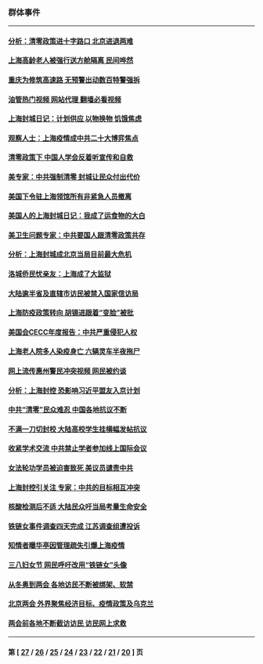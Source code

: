 ### 群体事件
---
#### [分析：清零政策进十字路口 北京进退两难](../../pages/ncid279/n13722760.md?04291645) 
#### [上海高龄老人被强行送方舱隔离 民间哗然](../../pages/ncid279/n13717318.md?04291645) 
#### [重庆为修筑高速路 无预警出动数百特警强拆](../../pages/ncid279/n13716893.md?04291645) 
#### [油管热门视频 网站代理 翻墙必看视频](http://209.222.30.114:81/youtube.html?04291645)
#### [上海封城日记：计划供应 以物换物 饥饿焦虑](../../pages/ncid279/n13715646.md?04291645) 
#### [观察人士：上海疫情成中共二十大博弈焦点](../../pages/ncid279/n13713349.md?04291645) 
#### [清零政策下 中国人学会反着听宣传和自救](../../pages/ncid279/n13711002.md?04291645) 
#### [美专家：中共强制清零 封城让民众付出代价](../../pages/ncid279/n13709482.md?04291645) 
#### [美国下令驻上海领馆所有非紧急人员撤离](../../pages/ncid279/n13709373.md?04291645) 
#### [美国人的上海封城日记：我成了运食物的大白](../../pages/ncid279/n13707573.md?04291645) 
#### [美卫生问题专家：中共要国人跟清零政策共存](../../pages/ncid279/n13705925.md?04291645) 
#### [分析：上海封城成北京当局目前最大危机](../../pages/ncid279/n13702771.md?04291645) 
#### [洛城侨民忧亲友：上海成了大监狱](../../pages/ncid279/n13693937.md?04291645) 
#### [大陆逾半省及直辖市访民被禁入国家信访局](../../pages/ncid279/n13689201.md?04291645) 
#### [上海防疫政策转向 胡锡进跟着“变脸”被批](../../pages/ncid279/n13688098.md?04291645) 
#### [美国会CECC年度报告：中共严重侵犯人权](../../pages/ncid279/n13687784.md?04291645) 
#### [上海老人院多人染疫身亡 六辆灵车半夜拖尸](../../pages/ncid279/n13687060.md?04291645) 
#### [网上流传惠州警民冲突视频 网民被约谈](../../pages/ncid279/n13687562.md?04291645) 
#### [分析：上海封控 恐影响习近平盟友入京计划](../../pages/ncid279/n13686881.md?04291645) 
#### [中共“清零”民众难忍 中国各地抗议不断](../../pages/ncid279/n13685186.md?04291645) 
#### [不满一刀切封校 大陆高校学生挂横幅发帖抗议](../../pages/ncid279/n13683669.md?04291645) 
#### [收紧学术交流 中共禁止学者参加线上国际会议](../../pages/ncid279/n13684255.md?04291645) 
#### [女法轮功学员被迫害致死 美议员谴责中共](../../pages/ncid279/n13682069.md?04291645) 
#### [上海封控引关注 专家：中共的目标相互冲突](../../pages/ncid279/n13679402.md?04291645) 
#### [核酸检测后不适 大陆民众吁当局考量生命安全](../../pages/ncid279/n13674223.md?04291645) 
#### [铁链女事件调查四天完成 江苏调查组遭投诉](../../pages/ncid279/n13673940.md?04291645) 
#### [知情者曝华亭因管理疏失引爆上海疫情](../../pages/ncid279/n13642418.md?04291645) 
#### [三八妇女节 网民呼吁改用“铁链女”头像](../../pages/ncid279/n13629332.md?04291645) 
#### [从冬奥到两会 各地访民不断被绑架、软禁](../../pages/ncid279/n13623432.md?04291645) 
#### [北京两会 外界聚焦经济目标、疫情政策及乌克兰](../../pages/ncid279/n13622785.md?04291645) 
#### [两会前各地不断截访访民 访民网上求救](../../pages/ncid279/n13606281.md?04291645) 

---
#### 第 [ [27](./27.md?04291645) / [26](./26.md?04291645) / [25](./25.md?04291645) / [24](./24.md?04291645) / [23](./23.md?04291645) / [22](./22.md?04291645) / [21](./21.md?04291645) / [20](./20.md?04291645) ] 页
